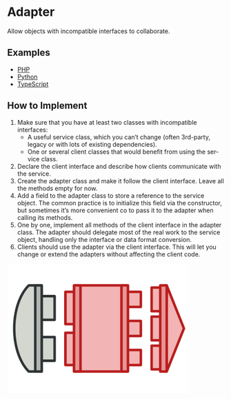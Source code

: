# Adapter

Allow objects with incompatible interfaces to collaborate.

## Examples

* [PHP](php)
* [Python](python)
* [TypeScript](typescript)

## How to Implement

1. Make sure that you have at least two class­es with incompatible interfaces:
    * A use­ful ser­vice class, which you can’t change (often 3rd-party, legacy or with lots of exist­ing dependencies).
    * One or sev­er­al client class­es that would ben­e­fit from using the ser­vice class.
2. Declare the client inter­face and describe how clients com­mu­ni­cate with the service.
3. Cre­ate the adapter class and make it fol­low the client inter­face. Leave all the meth­ods empty for now.
4. Add a field to the adapter class to store a reference to the ser­vice object. The com­mon practice is to initialize this field via the constructor, but some­times it’s more convenient co to pass it to the adapter when call­ing its methods.
5. One by one, implement all meth­ods of the client inter­face in the adapter class. The adapter should del­e­gate most of the real work to the ser­vice object, handling only the inter­face or data for­mat conversion.
6. Clients should use the adapter via the client inter­face. This will let you change or extend the adapters with­out affect­ing the client code.

![Adapter](/images/adapter.png)
